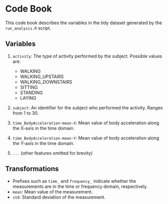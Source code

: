 # Code Book

This code book describes the variables in the tidy dataset generated by the `run_analysis.R` script.

## Variables

1. `activity`: The type of activity performed by the subject. Possible values are:
   - WALKING
   - WALKING_UPSTAIRS
   - WALKING_DOWNSTAIRS
   - SITTING
   - STANDING
   - LAYING

2. `subject`: An identifier for the subject who performed the activity. Ranges from 1 to 30.

3. `time_BodyAcceleration-mean-X`: Mean value of body acceleration along the X-axis in the time domain.

4. `time_BodyAcceleration-mean-Y`: Mean value of body acceleration along the Y-axis in the time domain.

5. `...` (other features omitted for brevity)

## Transformations

- Prefixes such as `time_` and `frequency_` indicate whether the measurements are in the time or frequency domain, respectively.
- `mean`: Mean value of the measurement.
- `std`: Standard deviation of the measurement.
